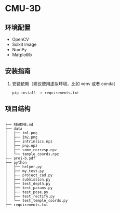 # CMU-3D

## 环境配置

- OpenCV
- Scikit Image
- NumPy
- Matplotlib

## 安装指南

1. 安装依赖（建议使用虚拟环境，比如 venv 或者 conda）

   ```
   pip install -r requirements.txt
   ```

## 项目结构

```

├── README.md
├── data
│   ├── im1.png
│   ├── im2.png
│   ├── intrinsics.npz
│   ├── pnp.npz
│   ├── some_corresp.npz
│   └── temple_coords.npz
├── proj-b.pdf
├── python
│   ├── helper.py
│   ├── my_test.py
│   ├── project_cad.py
│   ├── submission.py
│   ├── test_depth.py
│   ├── test_params.py
│   ├── test_pose.py
│   ├── test_rectify.py
│   └── test_temple_coords.py
├── requirements.txt
```
